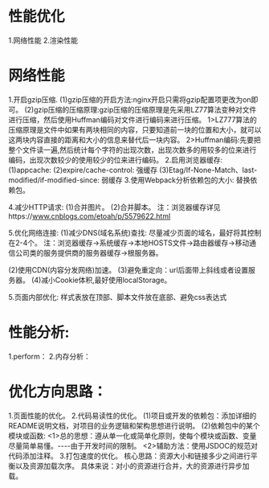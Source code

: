 # 性能优化
1.网络性能
2.渲染性能

# 网络性能
1.开启gzip压缩.
  (1)gzip压缩的开启方法:nginx开启只需将gzip配置项更改为on即可。
  (2)gzip压缩的压缩原理:gzip压缩的压缩原理是先采用LZ77算法变种对文件进行压缩，然后使用Huffman编码对文件进行编码来进行压缩。
    1>LZ777算法的压缩原理是文件中如果有两块相同的内容，只要知道前一块的位置和大小，就可以这两块内容直接的距离和大小的信息来替代后一块内容。
    2>Huffman编码:先要把整个文件读一遍,然后统计每个字符的出现次数，出现次数多的用较多的位来进行编码，出现次数较少的使用较少的位来进行编码。
2.启用浏览器缓存:
  (1)appcache: 
  (2)expire/cache-control: 强缓存
  (3)Etag/If-None-Match、last-modified/if-modified-since: 弱缓存
3.使用Webpack分析依赖包的大小: 替换依赖包。

4.减少HTTP请求: 
  (1)合并图片。
  (2)合并脚本。
  注：浏览器缓存详见https://www.cnblogs.com/etoah/p/5579622.html

5.优化网络连接:
  (1)减少DNS(域名系统)查找: 尽量减少页面的域名，最好将其控制在2-4个。
    注：浏览器缓存→系统缓存→本地HOSTS文件->路由器缓存→移动通信公司类的服务提供商的服务器缓存->根服务器。

  (2)使用CDN(内容分发网络)加速。
  (3)避免重定向：url后面带上斜线或者设置服务器。
  (4)减小Cookie体积,最好使用localStorage。

5.页面内部优化: 样式表放在顶部、脚本文件放在底部、避免css表达式

# 性能分析:
1.perform：
2.内存分析：

# 优化方向思路：
1.页面性能的优化。
2.代码易读性的优化。
  (1)项目或开发的依赖包：添加详细的README说明文档，对项目的业务逻辑和架构思想进行说明。
  (2)依赖包中的某个模块或函数:
    <1>总的思想：遵从单一化或简单化原则，使每个模块或函数、变量尽量简单易懂。----由于开发时间的限制。
    <2>辅助方法：使用JSDOC的规范对代码添加注释。
3.打包速度的优化。
  核心思路：资源大小和链接多少之间进行平衡以及资源加载次序。
  具体来说：对小的资源进行合并，大的资源进行异步加载。



